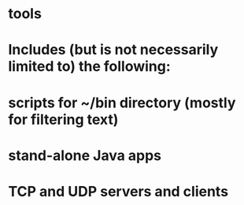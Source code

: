 # tools
# Includes (but is not necessarily limited to) the following:
#   scripts for ~/bin directory (mostly for filtering text)
#   stand-alone Java apps
#   TCP and UDP servers and clients
